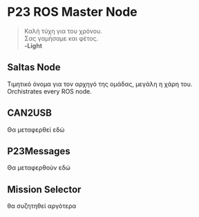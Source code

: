 # P23 ROS Master Node

> Καλή τύχη για του χρόνου. <br>
> Σας γαμήσαμε και φέτος. <br>
**-Light**

## Saltas Node
Τιμητικό όνομα για τον αρχηγό της ομάδας, μεγάλη η χάρη του. Orchistrates every ROS node. 

## CAN2USB
Θα μεταφερθεί εδώ

## P23Messages
Θα μεταφερθούν εδώ

## Mission Selector
θα συζητηθεί αργότερα